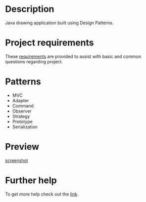 # Description  

Java drawing application built using Design Patterns.

# Project requirements

These [requirements](https://github.com/nteske/Drawing-App-Design-Patterns/blob/master/requirements/Requirements.pdf) are provided to assist with basic and common questions regarding project.

# Patterns

* MVC
* Adapter
* Command
* Observer
* Strategy
* Prototype
* Serialization

# Preview

[screenshot](https://raw.githubusercontent.com/nteske/Drawing-App-Design-Patterns/master/screenshots/image.jpg)

# Further help

To get more help check out the [link](https://www.tutorialspoint.com/design_pattern/).
